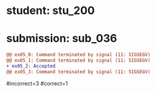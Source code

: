 # student: stu_200
# submission: sub_036

```diff
@@ ex05_0: Command terminated by signal (11: SIGSEGV)
@@ ex05_1: Command terminated by signal (11: SIGSEGV)
+ ex05_2: Accepted
@@ ex05_3: Command terminated by signal (11: SIGSEGV)
```
#incorrect=3
#correct=1
